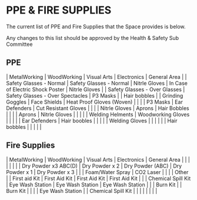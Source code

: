 # PPE & FIRE SUPPLIES

The current list of PPE and Fire Supplies that the Space provides is below. 

Any changes to this list should be approved by the Health & Safety Sub Committee 


## PPE

| MetalWorking                  | WoodWorking | Visual Arts | Electronics | General Area |
| Safety Glasses - Normal       | Safety Glasses - Normal | Nitrle Gloves | In Case of Electric Shock Poster | Nitrle Gloves |
| Safety Glasses - Over Glasses | Safety Glasses - Over Spectacles | P3 Masks |  | Hair bobbles |
| Grinding Goggles              | Face Shields | Heat Proof Gloves (Woven) |  |  |
| P3 Masks                      | Ear Defenders | Cut Resistant Gloves |  |  |
| Nitrle Gloves                 | Aprons | Hair Bobbles |  |  |
| Aprons                        | Nitrle Gloves |  |  |  |
| Welding Helments              | Woodworking Gloves |  |  |  |
| Ear Defenders                 | Hair boobles |  |  |  |
| Welding Gloves                |  |  |  |  |
| Hair bobbles                  |  |  |  |  |

## Fire Supplies

| MetalWorking                  | WoodWorking | Visual Arts | Electronics | General Area |
|                               |  |  |  |  |
| Dry Powder x3 ABC(D)          | Dry Powder x 2 | Dry Powder (ABC) | Dry Powder x 1 | Dry Powder x 3 |
|                               | Foam/Water Spray | CO2 Laser |  |  |
| Other                         |
| First aid Kit                 | First Aid Kit | First Aid Kit | First Aid Kit |  |
| Chemical Spill Kit            | Eye Wash Station | Eye Wash Station | Eye Wash Station |  |
| Burn Kit                      |  | Burn Kit |  |  |
| Eye Wash Station              |  | Chemical Spill Kit |  |  |
|                               |  |  |  |

